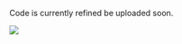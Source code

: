 Code is currently refined be uploaded soon.


<img src="https://raw.githubusercontent.com/StefanKurtenbach/scCNV_heatmap/master/heatmap.png">
